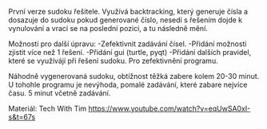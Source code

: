 První verze sudoku řešitele.
Využívá backtracking, který generuje čísla a dosazuje do sudoku
pokud generované číslo, nesedí s řešením dojde k vynulování a vrací 
se na poslední pozici, a tu následně mění.

Možnosti pro další úpravu:
-Zefektivnit zadávání čísel.
-Přidání možnosti zjistit více než 1 řešení.
-Přidání gui (turtle, pyqt)
-Přidání dalších pravidel, které se využívájí při řešení sudoku. Pro zefektivnění programu.

Náhodně vygenerovaná sudoku, obtížnost těžká zabere kolem 20-30 minut.
U tohohle programu je nevýhoda, pomalé zadávání, které zabare nejvíce času. 5 minut včetně zadávání.

Materiál:
Tech With Tim
https://www.youtube.com/watch?v=eqUwSA0xI-s&t=67s
